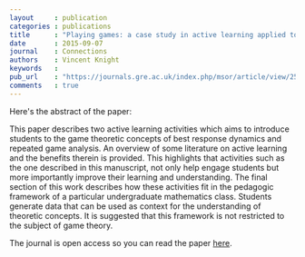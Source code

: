 ```yaml
---
layout     : publication
categories : publications
title      : "Playing games: a case study in active learning applied to Game Theory"
date       : 2015-09-07
journal    : Connections
authors    : Vincent Knight
keywords   :
pub_url    : "https://journals.gre.ac.uk/index.php/msor/article/view/254"
comments   : true
---
```


Here's the abstract of the paper:

This paper describes two active learning activities which aims to introduce
students to the game theoretic concepts of best response dynamics and repeated
game analysis.
An overview of some literature on active learning and the benefits therein is
provided. This highlights that activities such as the one described in this
manuscript, not only help engage students but more importantly improve their
learning and understanding.
The final section of this work describes how these activities fit in the
pedagogic framework of a particular undergraduate mathematics class. Students
generate data that can be used as context for the understanding of theoretic
concepts. It is suggested that this framework is not restricted to the subject
of game theory.

The journal is open access so you can read the paper
[here](https://journals.gre.ac.uk/index.php/msor/article/view/254).

